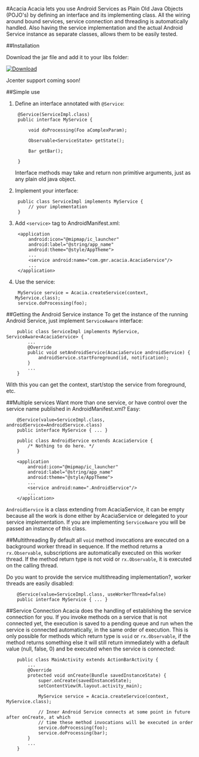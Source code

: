 #Acacia
Acacia lets you use Android Services as Plain Old Java Objects (POJO's) by defining an interface and
its implementing class. All the wiring around bound services, service connection and threading is
automatically handled. Also having the service implementation and the actual Android Service instance
as separate classes, allows them to be easily tested.

##Installation

Download the jar file and add it to your libs folder:

[ ![Download](https://api.bintray.com/packages/germnix/maven/Acacia/images/download.svg) ](https://bintray.com/germnix/maven/Acacia/_latestVersion)

Jcenter support coming soon!


##Simple use
1. Define an interface annotated with `@Service`:

        @Service(ServiceImpl.class)
        public interface MyService {

            void doProcessing(Foo aComplexParam);

            Observable<ServiceState> getState();

            Bar getBar();

        }

    Interface methods may take and return non primitive arguments, just as any plain old java object.

2. Implement your interface:

        public class ServiceImpl implements MyService {
            // your implementation
        }

3. Add `<service>` tag to AndroidManifest.xml:

        <application
            android:icon="@mipmap/ic_launcher"
            android:label="@string/app_name"
            android:theme="@style/AppTheme">
            ...
            <service android:name="com.gmr.acacia.AcaciaService"/>
            ...
        </application>

4. Use the service:

        MyService service = Acacia.createService(context, MyService.class);
        service.doProcessing(foo);

##Getting the Android Service instance
To get the instance of the running Android Service, just implement `ServiceAware` interface:

        public class ServiceImpl implements MyService, ServiceAware<AcaciaService> {
            ...
            @Override
            public void setAndroidService(AcaciaService androidService) {
                androidService.startForeground(id, notification);
            }
            ...
        }
With this you can get the context, start/stop the service from foreground, etc.

##Multiple services
Want more than one service, or have control over the service name published in AndroidManifest.xml?
Easy:

        @Service(value=ServiceImpl.class, androidService=AndroidService.class)
        public interface MyService { ... }

        public class AndroidService extends AcaciaService {
            /* Nothing to do here. */
        }

        <application
            android:icon="@mipmap/ic_launcher"
            android:label="@string/app_name"
            android:theme="@style/AppTheme">
            ...
            <service android:name=".AndroidService"/>
            ...
        </application>

`AndroidService` is a class extending from AcaciaService, it can be empty because all the work is done
either by AcaciaService or delegated to your service implementation. If you are implementing
`ServiceAware` you will be passed an instance of this class.

##Multithreading
By default all `void` method invocations are executed on a background worker thread in sequence.
If the method returns a `rx.Observable`, subscriptions are automatically executed on this worker thread.
If the method return type is not void or `rx.Observable`, it is executed on the calling thread.

Do you want to provide the service multithreading implementation?, worker threads are easily disabled:

        @Service(value=ServiceImpl.class, useWorkerThread=false)
        public interface MyService { ... }

##Service Connection
Acacia does the handling of establishing the service connection for you. If you invoke methods on a
service that is not connected yet, the execution is saved to a pending queue and run when the service
is connected automatically, in the same order of execution.
This is only possible for methods which return type is `void` or `rx.Observable`, if the method
returns something else it will still return immediately with a default value (null, false, 0) and
be executed when the service is connected:

        public class MainActivity extends ActionBarActivity {
            ...
            @Override
            protected void onCreate(Bundle savedInstanceState) {
                super.onCreate(savedInstanceState);
                setContentView(R.layout.activity_main);

                MyService service = Acacia.createService(context, MyService.class);

                // Inner Android Service connects at some point in future after onCreate, at which
                // time these method invocations will be executed in order
                service.doProcessing(foo);
                service.doProcessing(bar);
            }
            ...
        }

